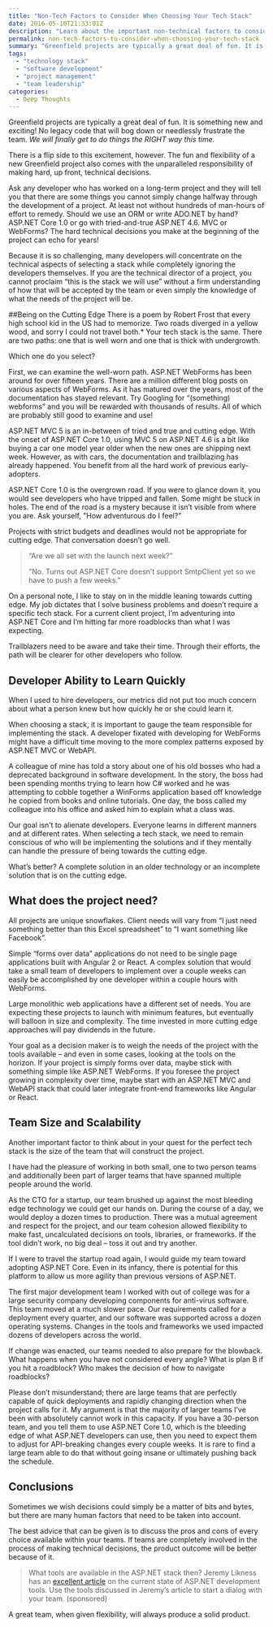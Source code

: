 ```yaml
---
title: "Non-Tech Factors to Consider When Choosing Your Tech Stack"
date: 2016-05-10T21:33:01Z
description: "Learn about the important non-technical factors to consider when choosing your technology stack, including team capabilities, project requirements, and business constraints."
permalink: non-tech-factors-to-consider-when-choosing-your-tech-stack
summary: "Greenfield projects are typically a great deal of fun. It is something new and exciting! No legacy code that will bog down or needlessly frustrate the team."
tags:
  - "technology stack"
  - "software development"
  - "project management"
  - "team leadership"
categories:
  - Deep Thoughts
---
```


Greenfield projects are typically a great deal of fun. It is something new and exciting! No legacy code that will bog down or needlessly frustrate the team. *We will finally get to do things the RIGHT way this time.*

There is a flip side to this excitement, however. The fun and flexibility of a new Greenfield project also comes with the unparalleled responsibility of making hard, up front, technical decisions.

Ask any developer who has worked on a long-term project and they will tell you that there are some things you cannot simply change halfway through the development of a project. At least not without hundreds of man-hours of effort to remedy. Should we use an ORM or write ADO.NET by hand? ASP.NET Core 1.0 or go with tried-and-true ASP.NET 4.6. MVC or
WebForms? The hard technical decisions you make at the beginning of the project can echo for years!

Because it is so challenging, many developers will concentrate on the technical aspects of selecting a stack while completely ignoring the developers themselves. If you are the technical director of a project, you cannot proclaim “this is the stack we will use” without a firm understanding of how that will be accepted by the team or even simply the knowledge of what the needs of the project will be.

##Being on the Cutting Edge
There is a poem by Robert Frost that every high school kid in the US had to memorize. Two roads diverged in a yellow wood, and sorry I could not travel both.* Your tech stack is the same. There are two paths: one that is well worn and one that is thick with undergrowth.

Which one do you select?

First, we can examine the well-worn path. ASP.NET WebForms has been around for over fifteen years. There are a million different blog posts on various aspects of WebForms. As it has matured over the years, most of the documentation has stayed relevant. Try Googling for “(something) webforms” and you will be rewarded with thousands of results. All of which are probably still good to examine and use!

ASP.NET MVC 5 is an in-between of tried and true and cutting edge. With the onset of ASP.NET Core 1.0, using MVC 5 on ASP.NET 4.6 is a bit like buying a car one model year older when the new ones are shipping next week. However, as with cars, the documentation and trailblazing has already happened. You benefit from all the hard work of previous
early-adopters. 

ASP.NET Core 1.0 is the overgrown road. If you were to glance down it, you would see developers who have tripped and fallen. Some might be stuck in holes. The end of the road is a mystery because it isn’t visible from where you are. Ask yourself, "How adventurous do I feel?”

Projects with strict budgets and deadlines would not be appropriate for cutting edge. That conversation doesn’t go well. 

>“Are we all set with the launch next week?”
>
>“No. Turns out ASP.NET Core doesn’t support SmtpClient yet so we have to push a few weeks.”

On a personal note, I like to stay on in the middle leaning towards cutting edge. My job dictates that I solve business problems and doesn’t require a specific tech stack. For a current client project, I’m adventuring into ASP.NET Core and I’m hitting far more roadblocks than what I was expecting.

Trailblazers need to be aware and take their time. Through their efforts, the path will be clearer for other developers who follow. 

## Developer Ability to Learn Quickly

When I used to hire developers, our metrics did not put too much concern about what a person knew but how quickly he or she could learn it. 

When choosing a stack, it is important to gauge the team responsible for implementing the stack. A developer fixated with developing for WebForms might have a difficult time moving to the more complex patterns exposed by ASP.NET MVC or WebAPI.

A colleague of mine has told a story about one of his old bosses who had a deprecated background in software development. In the story, the boss had been spending months trying to learn how C\# worked and he was attempting to cobble together a WinForms application based off knowledge he copied from books and online tutorials. One day, the boss called my colleague into his office and asked him to explain what a class was.

Our goal isn’t to alienate developers. Everyone learns in different manners and at different rates. When selecting a tech stack, we need to remain conscious of who will be implementing the solutions and if they mentally can handle the pressure of being towards the cutting edge.

What’s better? A complete solution in an older technology or an incomplete solution that is on the cutting edge.

## What does the project need?

All projects are unique snowflakes. Client needs will vary from “I just need something better than this Excel spreadsheet” to “I want something like Facebook”.

Simple “forms over data” applications do not need to be single page applications built with Angular 2 or React. A complex solution that would take a small team of developers to implement over a couple weeks can easily be accomplished by one developer within a couple hours with WebForms.

Large monolithic web applications have a different set of needs. You are expecting these projects to launch with minimum features, but eventually will balloon in size and complexity. The time invested in more cutting edge approaches will pay dividends in the future. 

Your goal as a decision maker is to weigh the needs of the project with the tools available – and even in some cases, looking at the tools on the horizon. If your project is simply forms over data, maybe stick with something simple like ASP.NET WebForms. If you foresee the project growing in complexity over time, maybe start with an ASP.NET MVC and WebAPI stack that could later integrate front-end frameworks like Angular or React.

## Team Size and Scalability

Another important factor to think about in your quest for the perfect tech stack is the size of the team that will construct the project.

I have had the pleasure of working in both small, one to two person teams and additionally been part of larger teams that have spanned multiple people around the world.

As the CTO for a startup, our team brushed up against the most bleeding edge technology we could get our hands on. During the course of a day, we would deploy a dozen times to production. There was a mutual agreement and respect for the project, and our team cohesion allowed flexibility to make fast, uncalculated decisions on tools, libraries, or
frameworks. If the tool didn’t work, no big deal – toss it out and try another.

If I were to travel the startup road again, I would guide my team toward adopting ASP.NET Core. Even in its infancy, there is potential for this platform to allow us more agility than previous versions of ASP.NET.

The first major development team I worked with out of college was for a large security company developing components for anti-virus software. This team moved at a much slower pace. Our requirements called for a deployment every quarter, and our software was supported across a dozen operating systems. Changes in the tools and frameworks we used impacted dozens of developers across the world.

If change was enacted, our teams needed to also prepare for the blowback. What happens when you have not considered every angle? What is plan B if you hit a roadblock? Who makes the decision of how to navigate roadblocks?

Please don’t misunderstand; there are large teams that are perfectly capable of quick deployments and rapidly changing direction when the project calls for it. My argument is that the majority of larger teams I’ve been with absolutely cannot work in this capacity. If you have a 30-person team, and you tell them to use ASP.NET Core 1.0, which is the
bleeding edge of what ASP.NET developers can use, then you need to expect them to adjust for API-breaking changes every couple weeks. It is rare to find a large team able to do that without going insane or ultimately pushing back the schedule.

## Conclusions


Sometimes we wish decisions could simply be a matter of bits and bytes, but there are many human factors that need to be taken into account.

The best advice that can be given is to discuss the pros and cons of every choice available within your teams. If teams are completely involved in the process of making technical decisions, the product outcome will be better because of it.

> What tools are available in the ASP.NET stack then? Jeremy Likness has an [excellent
article](https://www.telerik.com/blogs/how-to-web-asp-net?utm_medium=external&utm_source=kgriffin&utm_campaign=dt-devcraft-apr16-webinar&utm_content=article) on the current state of ASP.NET development tools. Use the tools discussed in Jeremy’s article to start a dialog with your team. (sponsored)  

A great team, when given flexibility, will always produce a solid product.